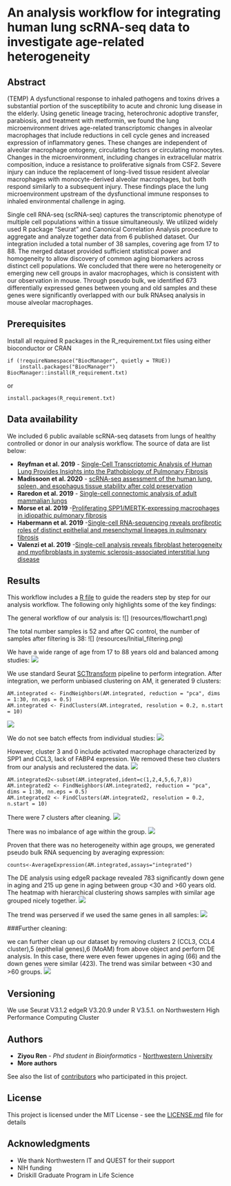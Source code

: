 # An analysis workflow for integrating human lung scRNA-seq data to investigate age-related heterogeneity
## Abstract

(TEMP) A dysfunctional response to inhaled pathogens and toxins drives a substantial portion of the susceptibility to acute and chronic lung disease in the elderly. Using genetic lineage tracing, heterochronic adoptive transfer, parabiosis, and treatment with metformin, we found the lung microenvironment drives age-related transcriptomic changes in alveolar macrophages that include reductions in cell cycle genes and increased expression of inflammatory genes.  These changes are independent of alveolar macrophage ontogeny, circulating factors or circulating monocytes.  Changes in the microenvironment, including changes in extracellular matrix composition, induce a resistance to proliferative signals from CSF2. Severe injury can induce the replacement of long-lived tissue resident alveolar macrophages with monocyte-derived alveolar macrophages, but both respond similarly to a subsequent injury.  These findings place the lung microenvironment upstream of the dysfunctional immune responses to inhaled environmental challenge in aging.  

Single cell RNA-seq (scRNA-seq) captures the transcriptomic phenotype of multiple cell populations within a tissue simultaneously. We utilized widely used R package “Seurat” and Canonical Correlation Analysis procedure to aggregate and analyze together data from 6 published dataset. Our integration included a total number of 38 samples, covering age from 17 to 88. The merged dataset provided sufficient statistical power and homogeneity to allow discovery of common aging biomarkers across distinct cell populations. We concluded that there were no heterogeneity or emerging new cell groups in avalor macrophages, which is consistent with our observation in mouse. Through pseudo bulk, we identified 673 differentially expressed genes between young and old samples and these genes were significantly overlapped with our bulk RNAseq analysis in mouse alveolar macrophages.

## Prerequisites

Install all required R packages in the R_requirement.txt files using either bioconductor or CRAN

```
if (!requireNamespace("BiocManager", quietly = TRUE))
    install.packages("BiocManager")
BiocManager::install(R_requirement.txt)
```
or

```
install.packages(R_requirement.txt)
```

## Data availability
We included 6 public available scRNA-seq datasets from lungs of healthy controlled or donor in our analysis workflow. The source of data are list below:

* **Reyfman et al. 2019**  - [Single-Cell Transcriptomic Analysis of Human Lung Provides Insights into the Pathobiology of Pulmonary Fibrosis](https://www.ncbi.nlm.nih.gov/pubmed/30554520)
* **Madissoon et al. 2020** - [scRNA-seq assessment of the human lung, spleen, and esophagus tissue stability after cold preservation](https://www.ncbi.nlm.nih.gov/pubmed/31892341)
* **Raredon et al. 2019** - [Single-cell connectomic analysis of adult mammalian lungs](https://www.ncbi.nlm.nih.gov/pubmed/31840053)
* **Morse et al. 2019** -[Proliferating SPP1/MERTK-expressing macrophages in idiopathic pulmonary fibrosis](https://www.ncbi.nlm.nih.gov/pubmed/31221805)
* **Habermann et al. 2019** -[Single-cell RNA-sequencing reveals profibrotic roles of distinct epithelial and mesenchymal lineages in pulmonary fibrosis](https://www.biorxiv.org/content/10.1101/753806v1)
* **Valenzi et al. 2019** -[Single-cell analysis reveals fibroblast heterogeneity and myofibroblasts in systemic sclerosis-associated interstitial lung disease](https://www.ncbi.nlm.nih.gov/pubmed/31405848)


## Results

This workflow includes a [R file](code/foo.txt) to guide the readers step by step for our analysis workflow. The following only highlights some of the key findings:

The general workflow of our analysis is:
![] (resources/flowchart1.png)

The total number samples is 52 and after QC control, the number of samples after filtering is 38:
![] (resources/Initial_filtering.png)

We have a wide range of age from 17 to 88 years old and balanced among studies:
![](resources/Agedistribution.png)


We use standard Seurat [SCTtransform](https://satijalab.org/seurat/v3.1/integration.html) pipeline to perform integration. After integration, we perform unbiased clustering on AM, it generated 9 clusters: 

```
AM.integrated <- FindNeighbors(AM.integrated, reduction = "pca", dims = 1:30, nn.eps = 0.5)
AM.integrated <- FindClusters(AM.integrated, resolution = 0.2, n.start = 10)

```
![](resources/AM_tsne1.png)

We do not see batch effects from individual studies:
![](resources/AM_tsne2.png)

However, cluster 3 and 0 include activated macrophage characterized by SPP1 and CCL3, lack of FABP4 expression. We removed these two clusters from our analysis and reclustered the data.
![](resources/AM_tsne3.png)

```
AM.integrated2<-subset(AM.integrated,ident=c(1,2,4,5,6,7,8))
AM.integrated2 <- FindNeighbors(AM.integrated2, reduction = "pca", dims = 1:30, nn.eps = 0.5)
AM.integrated2 <- FindClusters(AM.integrated2, resolution = 0.2, n.start = 10)
```
There were 7 clusters after cleaning. 
![](resources/AM_tsne4.png)

There was no imbalance of age within the group.
![](resources/AM_age.png)

Proven that there was no heterogeneity within age groups, we generated pseudo bulk RNA sequencing by averaging expression:

```
counts<-AverageExpression(AM.integrated,assays="integrated")
```

The DE analysis using edgeR package revealed 783 significantly down gene in aging and 215 up gene in aging between group <30 and >60 years old. The heatmap with hierarchical clustering shows samples with similar age grouped nicely together.
![](resources/heatmap1.png)

The trend was perserved if we used the same genes in all samples:
![](resources/heatmap2.png)

###Further cleaning: 

we can further clean up our dataset by removing clusters 2 (CCL3, CCL4 cluster),5 (epithelial genes),6 (MoAM) from above object and perform DE analysis. In this case, there were even fewer upgenes in aging (66) and the down genes were similar (423). The trend was similar between <30 and >60 groups.
![](resources/heatmap3.png)

## Versioning

We use Seurat V3.1.2 edgeR V3.20.9 under R V3.5.1. on Northwestern High Performance Computing Cluster

## Authors

* **Ziyou Ren** - *Phd student in Bioinformatics* - [Northwestern University](https://amaral.northwestern.edu/people/ren/)
* **More authors**

See also the list of [contributors](https://github.com/NUPulmonary/Doublehit_Human_scRNA_Analysis/commits) who participated in this project.

## License

This project is licensed under the MIT License - see the [LICENSE.md](LICENSE.md) file for details

## Acknowledgments

* We thank Northwestern IT and QUEST for their support
* NIH funding
* Driskill Graduate Program in Life Science
